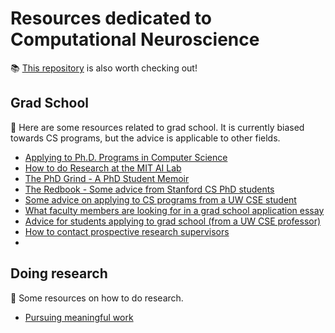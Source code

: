# Resources dedicated to Computational Neuroscience
📚 [This repository](https://github.com/satpreetsingh/awesome-compneuro) is also worth checking out!

## Grad School
🏫 Here are some resources related to grad school. It is currently biased towards CS programs, but the advice is applicable to other fields. 

- [Applying to Ph.D. Programs in Computer Science](https://www.cs.cmu.edu/~harchol/gradschooltalk.pdf)
- [How to do Research at the MIT AI Lab](https://nn.cs.utexas.edu/advice/mit.ai-research.pdf)
- [The PhD Grind - A PhD Student Memoir](https://github.com/nguyen-td/resources-compneuro/blob/main/res/phd_grind.pdf)
- [The Redbook - Some advice from Stanford CS PhD students](https://github.com/nguyen-td/resources-compneuro/blob/main/res/theredbook.pdf)
- [Some advice on applying to CS programs from a UW CSE student](https://people.eecs.berkeley.edu/~justine/advice.pdf)
- [What faculty members are looking for in a grad school application essay](https://www.eecs.mit.edu/academics/graduate-programs/admission-process/what-faculty-members-are-looking-for-in-a-grad-school-application-essay/)
- [Advice for students applying to grad school (from a UW CSE professor)](https://homes.cs.washington.edu/~mernst/advice/apply-grad-school.html)
- [How to contact prospective research supervisors](https://uvasrg.github.io/prospective/)
- 

## Doing research
🔬 Some resources on how to do research.

- [Pursuing meaningful work](https://github.com/nguyen-td/resources-compneuro/blob/main/res/Pursuing%20Meaningful%20Work.pdf) 



